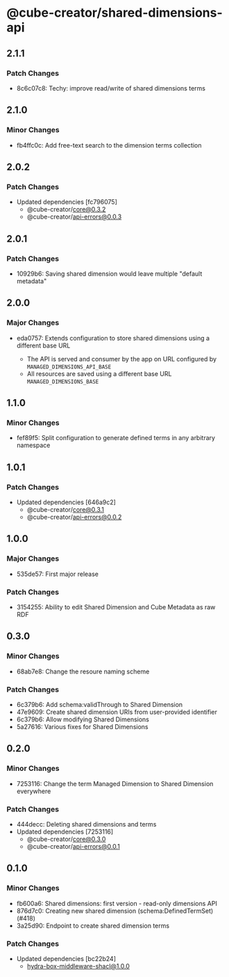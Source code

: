 # @cube-creator/shared-dimensions-api

## 2.1.1

### Patch Changes

- 8c6c07c8: Techy: improve read/write of shared dimensions terms

## 2.1.0

### Minor Changes

- fb4ffc0c: Add free-text search to the dimension terms collection

## 2.0.2

### Patch Changes

- Updated dependencies [fc796075]
  - @cube-creator/core@0.3.2
  - @cube-creator/api-errors@0.0.3

## 2.0.1

### Patch Changes

- 10929b6: Saving shared dimension would leave multiple "default metadata"

## 2.0.0

### Major Changes

- eda0757: Extends configuration to store shared dimensions using a different base URL

  - The API is served and consumer by the app on URL configured by `MANAGED_DIMENSIONS_API_BASE`
  - All resources are saved using a different base URL `MANAGED_DIMENSIONS_BASE`

## 1.1.0

### Minor Changes

- fef89f5: Split configuration to generate defined terms in any arbitrary namespace

## 1.0.1

### Patch Changes

- Updated dependencies [646a9c2]
  - @cube-creator/core@0.3.1
  - @cube-creator/api-errors@0.0.2

## 1.0.0

### Major Changes

- 535de57: First major release

### Patch Changes

- 3154255: Ability to edit Shared Dimension and Cube Metadata as raw RDF

## 0.3.0

### Minor Changes

- 68ab7e8: Change the resoure naming scheme

### Patch Changes

- 6c379b6: Add schema:validThrough to Shared Dimension
- 47e9609: Create shared dimension URIs from user-provided identifier
- 6c379b6: Allow modifying Shared Dimensions
- 5a27616: Various fixes for Shared Dimensions

## 0.2.0

### Minor Changes

- 7253116: Change the term Managed Dimension to Shared Dimension everywhere

### Patch Changes

- 444decc: Deleting shared dimensions and terms
- Updated dependencies [7253116]
  - @cube-creator/core@0.3.0
  - @cube-creator/api-errors@0.0.1

## 0.1.0

### Minor Changes

- fb600a6: Shared dimensions: first version - read-only dimensions API
- 876d7c0: Creating new shared dimension (schema:DefinedTermSet) (#418)
- 3a25d90: Endpoint to create shared dimension terms

### Patch Changes

- Updated dependencies [bc22b24]
  - hydra-box-middleware-shacl@1.0.0

